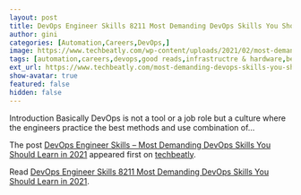 ```yaml
---
layout: post
title: DevOps Engineer Skills 8211 Most Demanding DevOps Skills You Should Learn in 2021
author: gini
categories: [Automation,Careers,DevOps,]
image: https://www.techbeatly.com/wp-content/uploads/2021/02/most-demanding-devops-skills-you-should-learn-techbeatly-1024x683.png
tags: [automation,careers,devops,good reads,infrastructre & hardware,become a devops engineer,devops engineer bootcamp,devops engineer learning path,devops engineer prerequisites,devops engineer skills,devops methods,devops roadmap,devops tools,how to become a devops engineer,how to become decops engineer,most demanding devops skills you should learn in 2021,skills needed for a devops engineer,what are the skills needed for devops engineer,what is devops,who is a devops engineer,]
ext_url: https://www.techbeatly.com/most-demanding-devops-skills-you-should-learn/
show-avatar: true
featured: false
hidden: false
---
```


<p>Introduction Basically DevOps is not a tool or a job role but a culture where the engineers practice the best methods and use combination of&#46;&#46;&#46;</p>
<p>The post <a href="https://www.techbeatly.com/most-demanding-devops-skills-you-should-learn/">DevOps Engineer Skills &#8211; Most Demanding DevOps Skills You Should Learn in 2021</a> appeared first on <a href="https://www.techbeatly.com">techbeatly</a>.</p>

Read [DevOps Engineer Skills 8211 Most Demanding DevOps Skills You Should Learn in 2021](https://www.techbeatly.com/most-demanding-devops-skills-you-should-learn/).